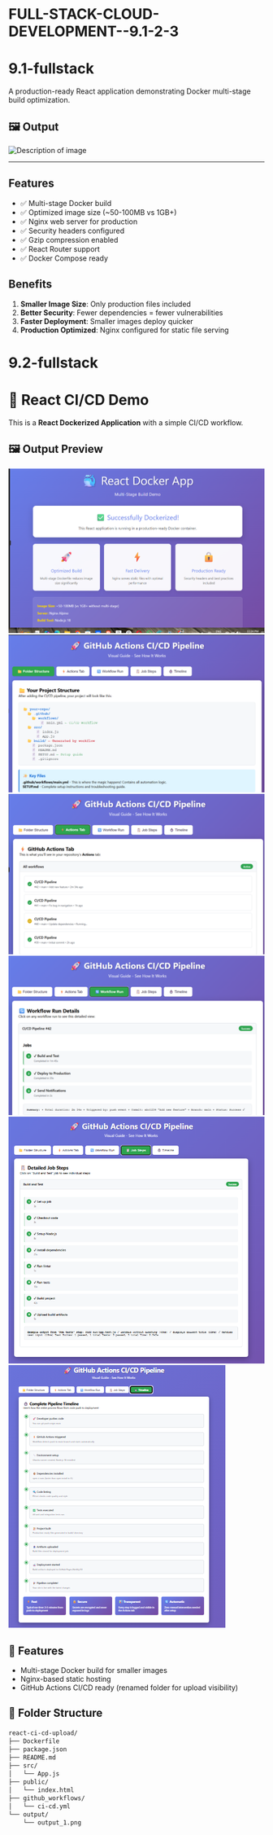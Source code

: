# FULL-STACK-CLOUD-DEVELOPMENT--9.1-2-3

# 9.1-fullstack
A production-ready React application demonstrating Docker multi-stage build optimization.

## 🖼️ Output

![Description of image](https://github.com/ankit-156/Dockerize-a-React-Application-with-Multi-Stage-Build/blob/main/OUTPUT/output_1.png)

---

## Features

- ✅ Multi-stage Docker build
- ✅ Optimized image size (~50-100MB vs 1GB+)
- ✅ Nginx web server for production
- ✅ Security headers configured
- ✅ Gzip compression enabled
- ✅ React Router support
- ✅ Docker Compose ready


## Benefits

1. **Smaller Image Size**: Only production files included
2. **Better Security**: Fewer dependencies = fewer vulnerabilities
3. **Faster Deployment**: Smaller images deploy quicker
4. **Production Optimized**: Nginx configured for static file serving


# 9.2-fullstack
# 🐳 React CI/CD Demo

This is a **React Dockerized Application** with a simple CI/CD workflow.

## 🖼️ Output Preview

![Description of image](https://github.com/ankit-156/Set-Up-CI-CD-Pipeline-using-GitHub-Actions/raw/main/output/output_1.png)
![Description of image](https://github.com/ankit-156/Set-Up-CI-CD-Pipeline-using-GitHub-Actions/blob/main/output/output_2.png)
![Description of image](https://github.com/ankit-156/Set-Up-CI-CD-Pipeline-using-GitHub-Actions/raw/main/output/output_3.png)
![Description of image](https://github.com/ankit-156/Set-Up-CI-CD-Pipeline-using-GitHub-Actions/blob/main/output/output_4.png)
![Description of image](https://github.com/ankit-156/Set-Up-CI-CD-Pipeline-using-GitHub-Actions/blob/main/output/output_5.png)
![Description of image](https://github.com/ankit-156/Set-Up-CI-CD-Pipeline-using-GitHub-Actions/blob/main/output/output_6.png)

## 🚀 Features
- Multi-stage Docker build for smaller images  
- Nginx-based static hosting  
- GitHub Actions CI/CD ready (renamed folder for upload visibility)

## 🧠 Folder Structure
```
react-ci-cd-upload/
├── Dockerfile
├── package.json
├── README.md
├── src/
│   └── App.js
├── public/
│   └── index.html
├── github_workflows/
│   └── ci-cd.yml
└── output/
    └── output_1.png
```



